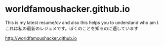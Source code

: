 worldfamoushacker.github.io
===========================
This is my latest resume/cv and also this helps you to understand who am I.  
これは私の最新のレジュメです。ぼくのことを知るのに適しています

http://worldfamoushacker.github.io
